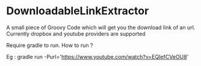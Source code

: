 # DownloadableLinkExtractor
 A small piece of Groovy Code which will get you the download link of an url. Currently dropbox and youtube providers are supported

Require gradle to run.
How to run ? 

Eg : gradle run -Purl='https://www.youtube.com/watch?v=EQIefCVeOU8'
